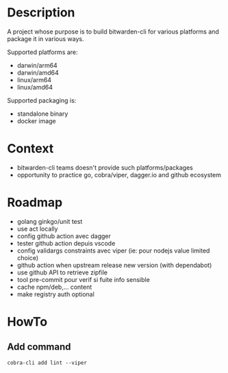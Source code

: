 # Description

A project whose purpose is to build bitwarden-cli for various platforms and package it in various ways. 

Supported platforms are:

- darwin/arm64
- darwin/amd64
- linux/arm64
- linux/amd64

Supported packaging is:

- standalone binary
- docker image

# Context

- bitwarden-cli teams doesn't provide such platforms/packages
- opportunity to practice go, cobra/viper, dagger.io and github ecosystem

# Roadmap

- golang ginkgo/unit test
- use act locally
- config github action avec dagger
- tester github action depuis vscode
- config validargs constraints avec viper (ie: pour nodejs value limited choice)
- github action when upstream release new version (with dependabot)
- use github API to retrieve zipfile
- tool pre-commit pour verif si fuite info sensible
- cache npm/deb,... content
- make registry auth optional

# HowTo

## Add command

```
cobra-cli add lint --viper
```